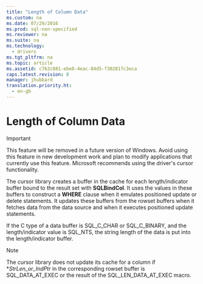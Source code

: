 ```yaml
---
title: "Length of Column Data"
ms.custom: na
ms.date: 07/29/2016
ms.prod: sql-non-specified
ms.reviewer: na
ms.suite: na
ms.technology: 
  - drivers
ms.tgt_pltfrm: na
ms.topic: article
ms.assetid: c762c881-ebe0-4eac-84d5-f30281fc3eca
caps.latest.revision: 8
manager: jhubbard
translation.priority.ht: 
  - en-gb
---
```

# Length of Column Data
> [!IMPORTANT]  
>  This feature will be removed in a future version of Windows. Avoid using this feature in new development work and plan to modify applications that currently use this feature. Microsoft recommends using the driver's cursor functionality.  
  
 The cursor library creates a buffer in the cache for each length/indicator buffer bound to the result set with **SQLBindCol**. It uses the values in these buffers to construct a **WHERE** clause when it emulates positioned update or delete statements. It updates these buffers from the rowset buffers when it fetches data from the data source and when it executes positioned update statements.  
  
 If the C type of a data buffer is SQL_C_CHAR or SQL_C_BINARY, and the length/indicator value is SQL_NTS, the string length of the data is put into the length/indicator buffer.  
  
> [!NOTE]  
>  The cursor library does not update its cache for a column if **StrLen_or_IndPtr* in the corresponding rowset buffer is SQL_DATA_AT_EXEC or the result of the SQL_LEN_DATA_AT_EXEC macro.